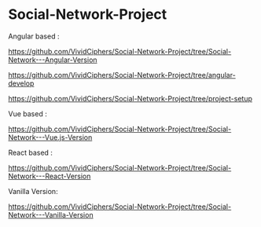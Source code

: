 # Social-Network-Project

Angular based :

https://github.com/VividCiphers/Social-Network-Project/tree/Social-Network---Angular-Version

https://github.com/VividCiphers/Social-Network-Project/tree/angular-develop

https://github.com/VividCiphers/Social-Network-Project/tree/project-setup

Vue based :

https://github.com/VividCiphers/Social-Network-Project/tree/Social-Network---Vue.js-Version

React based :

https://github.com/VividCiphers/Social-Network-Project/tree/Social-Network---React-Version

Vanilla Version:

https://github.com/VividCiphers/Social-Network-Project/tree/Social-Network---Vanilla-Version
